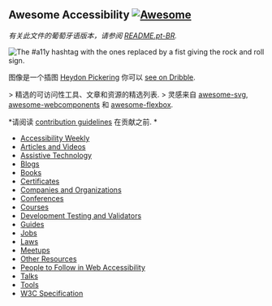<div class="github-widget" data-repo="brunopulis/awesome-a11y"></div>

## Awesome Accessibility [![Awesome](https://awesome.re/badge.svg)](https://awesome.re)

*有关此文件的葡萄牙语版本，请参阅 [README.pt-BR](https://github.com/brunopulis/awesome-a11y/blob/master/README-pt-br.md).*

![The #a11y hashtag with the ones replaced by a fist giving the rock and roll sign.](https://user-images.githubusercontent.com/1204692/30697506-9fd3020c-9eb5-11e7-95ca-a6c56785dd66.png)

图像是一个插图 [Heydon Pickering](http://www.heydonworks.com/) 你可以 [see on Dribble](https://dribbble.com/shots/2121794-rock-n-roll-a11y).

&gt; 精选的可访问性工具、文章和资源的精选列表.
&gt; 灵感来自 [awesome-svg](https://github.com/willianjusten/awesome-svg), [awesome-webcomponents](https://github.com/obetomuniz/awesome-webcomponents) 和 [awesome-flexbox](https://github.com/afonsopacifer/awesome-flexbox).

*请阅读 [contribution guidelines](https://github.com/brunopulis/awesome-a11y/blob/master/CONTRIBUTING.md) 在贡献之前. *


- [Accessibility Weekly](https://github.com/brunopulis/awesome-a11y/blob/master/topics/newsletter.md)  
- [Articles and Videos](https://github.com/brunopulis/awesome-a11y/blob/master/topics/articles-and-videos.md)
- [Assistive Technology](https://github.com/brunopulis/awesome-a11y/blob/master/topics/assistive-technology.md)
- [Blogs](https://github.com/brunopulis/awesome-a11y/blob/master/topics/blogs.md)
- [Books](https://github.com/brunopulis/awesome-a11y/blob/master/topics/books.md)
- [Certificates](https://github.com/brunopulis/awesome-a11y/blob/master/topics/certificates.md)
- [Companies and Organizations](https://github.com/brunopulis/awesome-a11y/blob/master/topics/companies-and-organizations.md)
- [Conferences](https://github.com/brunopulis/awesome-a11y/blob/master/topics/conferences.md)
- [Courses](https://github.com/brunopulis/awesome-a11y/blob/master/topics/courses.md)
- [Development Testing and Validators](https://github.com/brunopulis/awesome-a11y/blob/master/topics/validators.md)
- [Guides](https://github.com/brunopulis/awesome-a11y/blob/master/topics/guides.md)
- [Jobs](https://github.com/brunopulis/awesome-a11y/blob/master/topics/jobs.md)
- [Laws](https://github.com/brunopulis/awesome-a11y/blob/master/topics/laws.md)
- [Meetups](https://github.com/brunopulis/awesome-a11y/blob/master/topics/meetups.md)
- [Other Resources](https://github.com/brunopulis/awesome-a11y/blob/master/topics/other-resources.md)
- [People to Follow in Web Accessibility](https://github.com/brunopulis/awesome-a11y/blob/master/topics/people.md)
- [Talks](https://github.com/brunopulis/awesome-a11y/blob/master/topics/talks.md)
- [Tools](https://github.com/brunopulis/awesome-a11y/blob/master/topics/tools.md)
- [W3C Specification](https://github.com/brunopulis/awesome-a11y/blob/master/topics/specification.md)
